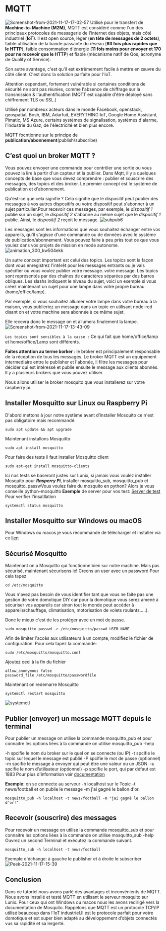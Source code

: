 # MQTT
![Screenshot-from-2021-11-17-17-02-57](https://thanos.savoirguinee.com/content/images/2021/11/Screenshot-from-2021-11-17-17-02-57.png)
Utilisé pour le transfert de **Machine-to-Machine (M2M)**, MQTT est considéré comme l'un des principaux protocoles de messagerie de l'internet des objets, mais côté industriel (**IoT)**. Il est open source, léger (**en tête de messages de 2 octets**), faible utilisation de la bande passante du réseau (**93 fois plus rapides que le HTTP**), faible consommation d'énergie (**11 fois moins pour envoyer et 170 pour ne recevoir que le HTTP**) et fiable (mécanisme natif de Qos, acronyme de Quality of Service).

Son autre avantage, c'est qu'il est extrêmement facile à mettre en œuvre du côté client. C'est donc la solution parfaite pour l'IoT.

Attention cependant, fortement vulnérable si certaines conditions de sécurité ne sont pas réunies, comme l'absence de chiffrage sur la transmission & l'authentification (MQTT est capable d'être déployé sans chiffrement TLS ou SSL.)

Utilisé par nombreux acteurs dans le monde Facebook, openstack, geospatial, Bosh, IBM, Adarfuit, EVERYTHING IoT, Google Home Assistant, Pimatic, MS Azure, certains systèmes de signalisation, systèmes d'alarme, l'industrie du Gaz, de l'électricité et bien plus encore. 



MQTT focntionne sur le principe de **publication/abonnement**(publish/subscribe)


## C’est quoi un broker MQTT ?


Vous pouvez envoyer une commande pour contrôler une sortie ou vous pouvez la lire à partir d'un capteur et la publier.
Dans Mqtt, il y a quelques concepts de base que vous devez comprendre : publier et souscrire des messages, des topics et des broker.
Le premier concept est le système de publication et d'abonnement.

Qu'est-ce que cela signifie ? Cela signifie que le dispositif peut publier des messages à vos autres dispositifs ou votre dispositif peut s'abonner à un sujet particulier.Pour recevoir ces messages, par exemple, le *dispositif 1* publie sur un sujet, le *dispositif 2* s'abonne au même sujet que le *dispositif 1* publie. Ainsi, le *dispositif 2* reçoit le message.
![subpub6](https://thanos.savoirguinee.com/content/images/2021/11/subpub6.png)

Les messages sont les informations que vous souhaitez échanger entre vos appareils, qu'il s'agisse d'une commande ou de données avec le système de publication/abonnement.
Vous pouvez faire à peu près tout ce que vous voulez dans vos projets de mission en mode autonome.
![animation_300_kw504ekk](https://thanos.savoirguinee.com/content/images/2021/11/animation_300_kw504ekk.gif)

Un autre concept important est celui des topics. Les topics sont la façon dont vous enregistrez l'intérêt pour les messages entrants ou je vais spécifier où vous voulez publier votre message.
votre message. 
Les topics sont représentés par des chaînes de caractères séparées par des barres obliques. Les slashs indiquent le niveau du sujet, voici un exemple
si vous créez maintenant un sujet pour une lampe dans votre propre bureau (home/office/lamp).

Par exemple, si vous souhaitez allumer votre lampe dans votre bureau à la maison, vous publieriez un message dans un topic en utilisant node-red disant on et votre machine sera abonnée à ce même sujet.

Elle recevra donc le message on et allumera finalement la lampe.
![Screenshot-from-2021-11-17-13-43-09](https://thanos.savoirguinee.com/content/images/2021/11/Screenshot-from-2021-11-17-13-43-09.png)

```Les topics sont sensibles à la casse :``` Ce qui fait que home/office/lamp et home/office/Lamp sont différents.

**Faites attention au terme borker** : le broker est principalement responsable de la réception de tous les messages.
Le broker MQTT est un equipement intermediaire entre le publisher et l'abonée, il filtre les messages pour décider qui est intéressé et publie ensuite le message aux clients abonnés.
Il y a plusieurs brokers que vous pouvez utiliser.


Nous allons utiliser le broker mosquito que vous installerez sur votre raspberry pi.

## Installer Mosquitto sur Linux ou Raspberry Pi
D'abord mettons à jour notre système avant d’installer Mosquito ce n'est pas obligatoire mais recommandé.
```
sudo apt update && apt upgrade
```
 Maintenant installons Mosquitto
```
sudo apt install mosquitto
```
Pour faire des tests il faut installer Mosquitto client
```
sudo apt-get install mosquitto-clients
```
Ici nos tests se baseront justes sur Lunix, si jamais vous voulez installer Mosquito pour ***Rasperry Pi***, installer mosquitto_sub, mosquitto_pub et mosquitto_passwVous voulez faire du mosquito en python? Alors je vous conseille  python-mosquitto
**Exemple** de server pour vos test: [Server de test](https://test.mosquitto.org/)
Pour verifier l'insatllation 
```
systemctl status mosquitto
```
## Installer Mosquitto sur Windows ou macOS
Pour Windows ou macos je vous recommande de télécharger et installer via ce [lien](https://mosquitto.org/download/)


## Sécurisé Mosquitto
Maintenant on a Mosquitto qui fonctionne bien sur notre machine.
Mais pas sécurisé, maintenant sécurisons le! Creons un user avec un password
Pour cela tapez
```
cd /etc/mosquitto
```
Vous n'avez pas besoin de vous identifier tant que vous ne faite pas une gestion de votre domotique DIY car pour la domotique vous serez 	amené à sécuriser vos appareils car sinon tout le monde peut accéder à appareils(chauffage, climatisation, motorisation de volets roulants.....).

Donc le mieux c'est de les protéger avec un mot de passe.
```
sudo mosquitto_passwd -c /etc/mosquitto/passwd USER_NAME

```
Afin de limiter l'accès aux utilisateurs à un compte, modifiez le fichier de configuration. 
Pour cela tapez la commande:
```
sudo /etc/mosquitto/mosquitto.conf
```
Ajoutez ceci à la fin du fichier 
```
allow_anonymous false
password_file /etc/mosquitto/passwordfile
```
Maintenant on redemarre Mosquitto
```
systemctl restart mosquitto
```
![systemctl](https://thanos.savoirguinee.com/content/images/2021/11/systemctl.png)
## Publier (envoyer) un message MQTT depuis le terminal

Pour publier un message on utilise la commande mosquitto_pub et pour connaitre les options liées à la commande on utilise mosquitto_pub -help

-h  spcifie le nom du broker sur le quel on se connecte (ou IP)
-t  spcifie le topic sur lequel le message est publié 
-P  spcifie le mot de passe (optionnel)
-m  spcifie le message à envoyer qui peut être une valeur ou un JSON.
-u  spcifie le nom d’utilisateur (optionnel)
-p  spcifie le port, qui par défaut est 1883
Pour plus d'information voir [documentation](https://mosquitto.org/man/mosquitto_pub-1.html)


**Exemple**: on se connecte au serveur -h localhost sur le Topic -t news/football et on publie le message -m j'ai gagné le ballon d'or.

```
mosquitto_pub -h localhost -t news/football -m "jai gagné le ballon d'or!"
```
## Recevoir (souscrire) des messages
Pour recevoir un message on utilise la commande mosquitto_sub et pour connaitre les options liées à la commande on utilise mosquitto_sub -help
Ouvrez un  second Terminal et exécutez la commande suivant.
```
mosquitto_sub -h localhost -t news/football
```
Exemple d'échange: à gauche le publisher et à droite le subscriber
![Peek-2021-11-17-15-39](https://thanos.savoirguinee.com/content/images/2021/11/Peek-2021-11-17-15-39.gif)

## Conclusion
Dans ce tutoriel nous avons parlé des avantages et inconvénients de MQTT.
Nous avons installé et testé MQTT en utilisant le serveur mosquito sur Lunix.
Pour ceux qui ont Windows ou macos nous les avons redirigé vers la documentation de Mosquito.
Rappelons que MQTT est un protocole TCP/IP utilisé beaucoup dans l'IoT industriel.Il est le protocole parfait pour votre domotique et est super bien adapté au développement d’objets connectés vus sa rapidité et sa lergerté.
